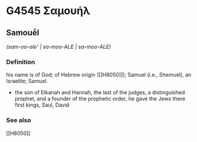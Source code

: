# G4545 Σαμουήλ

## Samouḗl

_(sam-oo-ale' | sa-moo-ALE | sa-moo-ALE)_

### Definition

his name is of God; of Hebrew origin ([[H8050]]); Samuel (i.e., Shemuel), an Israelite; Samuel.

- the son of Elkanah and Hannah, the last of the judges, a distinguished prophet, and a founder of the prophetic order, he gave the Jews there first kings, Saul, David

### See also

[[H8050]]

